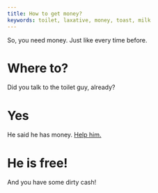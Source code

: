 ```yaml
---
title: How to get money?
keywords: toilet, laxative, money, toast, milk
---
```


So, you need money. Just like every time before.

# Where to?
Did you talk to the toilet guy, already?

# Yes
He said he has money. [Help him.](050-toilet-free.md)

# He is free!
And you have some dirty cash!
